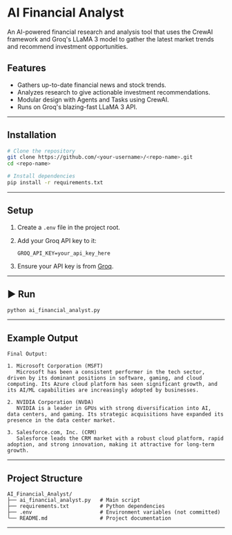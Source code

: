 
# AI Financial Analyst

An AI-powered financial research and analysis tool that uses the CrewAI framework and Groq's LLaMA 3 model to gather the latest market trends and recommend investment opportunities.

##  Features
- Gathers up-to-date financial news and stock trends.
- Analyzes research to give actionable investment recommendations.
- Modular design with Agents and Tasks using CrewAI.
- Runs on Groq's blazing-fast LLaMA 3 API.

---

##  Installation

```bash
# Clone the repository
git clone https://github.com/<your-username>/<repo-name>.git
cd <repo-name>

# Install dependencies
pip install -r requirements.txt
````

---

##  Setup

1. Create a `.env` file in the project root.
2. Add your Groq API key to it:

   ```
   GROQ_API_KEY=your_api_key_here
   ```
3. Ensure your API key is from [Groq](https://groq.com).

---

## ▶ Run

```bash
python ai_financial_analyst.py
```

---

##  Example Output

```
Final Output:

1. Microsoft Corporation (MSFT)
   Microsoft has been a consistent performer in the tech sector, driven by its dominant positions in software, gaming, and cloud computing. Its Azure cloud platform has seen significant growth, and its AI/ML capabilities are increasingly adopted by businesses.

2. NVIDIA Corporation (NVDA)
   NVIDIA is a leader in GPUs with strong diversification into AI, data centers, and gaming. Its strategic acquisitions have expanded its presence in the data center market.

3. Salesforce.com, Inc. (CRM)
   Salesforce leads the CRM market with a robust cloud platform, rapid adoption, and strong innovation, making it attractive for long-term growth.
```

---

##  Project Structure

```
AI_Financial_Analyst/
├── ai_financial_analyst.py   # Main script
├── requirements.txt          # Python dependencies
├── .env                      # Environment variables (not committed)
└── README.md                 # Project documentation
```

---

